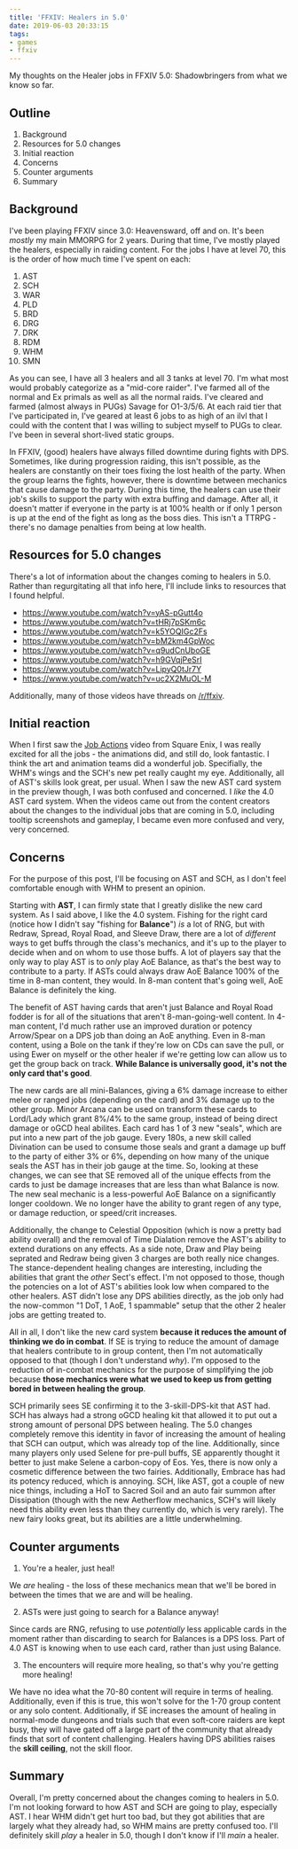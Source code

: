```yaml
---
title: 'FFXIV: Healers in 5.0'
date: 2019-06-03 20:33:15
tags:
- games
- ffxiv
---
```


My thoughts on the Healer jobs in FFXIV 5.0: Shadowbringers from what we know so far.

<!-- more -->

## Outline

1. Background
1. Resources for 5.0 changes
1. Initial reaction
1. Concerns
1. Counter arguments
1. Summary

## Background

I've been playing FFXIV since 3.0: Heavensward, off and on. It's been *mostly* my main MMORPG for 2 years. During that time, I've mostly played the healers, especially in raiding content. For the jobs I have at level 70, this is the order of how much time I've spent on each:

1. AST
1. SCH
1. WAR
1. PLD
1. BRD
1. DRG
1. DRK
1. RDM
1. WHM
1. SMN

As you can see, I have all 3 healers and all 3 tanks at level 70. I'm what most would probably categorize as a "mid-core raider". I've farmed all of the normal and Ex primals as well as all the normal raids. I've cleared and farmed (almost always in PUGs) Savage for O1-3/5/6. At each raid tier that I've participated in, I've geared at least 6 jobs to as high of an ilvl that I could with the content that I was willing to subject myself to PUGs to clear. I've been in several short-lived static groups.

In FFXIV, (good) healers have always filled downtime during fights with DPS. Sometimes, like during progression raiding, this isn't possible, as the healers are constantly on their toes fixing the lost health of the party. When the group learns the fights, however, there is downtime between mechanics that cause damage to the party. During this time, the healers can use their job's skills to support the party with extra buffing and damage. After all, it doesn't matter if everyone in the party is at 100% health or if only 1 person is up at the end of the fight as long as the boss dies. This isn't a TTRPG - there's no damage penalties from being at low health.

## Resources for 5.0 changes

There's a lot of information about the changes coming to healers in 5.0. Rather than regurgitating all that info here, I'll include links to resources that I found helpful.

* https://www.youtube.com/watch?v=yAS-pGutt4o
* https://www.youtube.com/watch?v=tHRj7pSKm6c
* https://www.youtube.com/watch?v=k5YOQIGc2Fs
* https://www.youtube.com/watch?v=bM2km4GpWoc
* https://www.youtube.com/watch?v=q9udCnUboGE
* https://www.youtube.com/watch?v=h9GVqjPeSrI
* https://www.youtube.com/watch?v=LipyQ0tJr7Y
* https://www.youtube.com/watch?v=uc2X2MuOL-M

Additionally, many of those videos have threads on [/r/ffxiv](https://old.reddit.com/r/ffxiv).

## Initial reaction

When I first saw the [Job Actions](https://www.youtube.com/watch?v=jaGxC7wnBDo) video from Square Enix, I was really excited for all the jobs - the animations did, and still do, look fantastic. I think the art and animation teams did a wonderful job. Specifially, the WHM's wings and the SCH's new pet really caught my eye. Additionally, all of AST's skills look great, per usual. When I saw the new AST card system in the preview though, I was both confused and concerned. I *like* the 4.0 AST card system. When the videos came out from the content creators about the changes to the individual jobs that are coming in 5.0, including tooltip screenshots and gameplay, I became even more confused and very, very concerned.

## Concerns

For the purpose of this post, I'll be focusing on AST and SCH, as I don't feel comfortable enough with WHM to present an opinion.

Starting with **AST**, I can firmly state that I greatly dislike the new card system. As I said above, I like the 4.0 system. Fishing for the right card (notice how I didn't say "fishing for **Balance**") *is* a lot of RNG, but with Redraw, Spread, Royal Road, and Sleeve Draw, there are a lot of *different* ways to get buffs through the class's mechanics, and it's up to the player to decide when and on whom to use those buffs. A lot of players say that the only way to play AST is to *only* play AoE Balance, as that's the best way to contribute to a party. If ASTs could always draw AoE Balance 100% of the time in 8-man content, they would. In 8-man content that's going well, AoE Balance is definitely the king.

The benefit of AST having cards that aren't just Balance and Royal Road fodder is for all of the situations that aren't 8-man-going-well content. In 4-man content, I'd much rather use an improved duration or potency Arrow/Spear on a DPS job than doing an AoE anything. Even in 8-man content, using a Bole on the tank if they're low on CDs can save the pull, or using Ewer on myself or the other healer if we're getting low can allow us to get the group back on track. **While Balance is universally good, it's not the only card that's good**.

The new cards are all mini-Balances, giving a 6% damage increase to either melee or ranged jobs (depending on the card) and 3% damage up to the other group. Minor Arcana can be used on transform these cards to Lord/Lady which grant 8%/4% to the same group, instead of being direct damage or oGCD heal abilites. Each card has 1 of 3 new "seals", which are put into a new part of the job gauge. Every 180s, a new skill called Divination can be used to consume those seals and grant a damage up buff to the party of either 3% or 6%, depending on how many of the unique seals the AST has in their job gauge at the time. So, looking at these changes, we can see that SE removed all of the unique effects from the cards to just be damage increases that are less than what Balance is now. The new seal mechanic is a less-powerful AoE Balance on a significantly longer cooldown. We no longer have the ability to grant regen of any type, or damage reduction, or speed/crit increases.

Additionally, the change to Celestial Opposition (which is now a pretty bad ability overall) and the removal of Time Dialation remove the AST's ability to extend durations on any effects. As a side note, Draw and Play being seprated and Redraw being given 3 charges are both really nice changes. The stance-dependent healing changes are interesting, including the abilities that grant the *other* Sect's effect. I'm not opposed to those, though the potencies on a lot of AST's abilities look low when compared to the other healers. AST didn't lose any DPS abilities directly, as the job only had the now-common "1 DoT, 1 AoE, 1 spammable" setup that the other 2 healer jobs are getting treated to.

All in all, I don't like the new card system **because it reduces the amount of thinking we do in combat**. If SE is trying to reduce the amount of damage that healers contribute to in group content, then I'm not automatically opposed to that (though I don't understand *why*). I'm opposed to the reduction of in-combat mechanics for the purpose of simplifying the job because **those mechanics were what we used to keep us from getting bored in between healing the group**.

SCH primarily sees SE confirming it to the 3-skill-DPS-kit that AST had. SCH has always had a strong oGCD healing kit that allowed it to put out a strong amount of personal DPS between healing. The 5.0 changes completely remove this identity in favor of increasing the amount of healing that SCH can output, which was already top of the line. Additionally, since many players only used Selene for pre-pull buffs, SE apparently thought it better to just make Selene a carbon-copy of Eos. Yes, there is now only a cosmetic difference between the two fairies. Additionally, Embrace has had its potency reduced, which is annoying. SCH, like AST, got a couple of new nice things, including a HoT to Sacred Soil and an auto fair summon after Dissipation (though with the new Aetherflow mechanics, SCH's will likely need this ability even less than they currently do, which is very rarely). The new fairy looks great, but its abilities are a little underwhelming.

## Counter arguments

1) You're a healer, just heal!

We *are* healing - the loss of these mechanics mean that we'll be bored in between the times that we are and will be healing.

2) ASTs were just going to search for a Balance anyway!

Since cards are RNG, refusing to use *potentially* less applicable cards in the moment rather than discarding to search for Balances is a DPS loss. Part of 4.0 AST is knowing when to use each card, rather than just using Balance.

3) The encounters will require more healing, so that's why you're getting more healing!

We have no idea what the 70-80 content will require in terms of healing. Additionally, even if this is true, this won't solve for the 1-70 group content or any solo content. Additionally, if SE increases the amount of healing in normal-mode dungeons and trials such that even soft-core raiders are kept busy, they will have gated off a large part of the community that already finds that sort of content challenging. Healers having DPS abilities raises the **skill ceiling**, not the skill floor.

## Summary

Overall, I'm pretty concerned about the changes coming to healers in 5.0. I'm not looking forward to how AST and SCH are going to play, especially AST. I hear WHM didn't get hurt too bad, but they got abilities that are largely what they already had, so WHM mains are pretty confused too. I'll definitely skill *play* a healer in 5.0, though I don't know if I'll *main* a healer.
